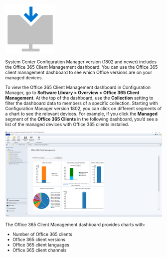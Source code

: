 ![download icon](../media/download-icon.png)

System Center Configuration Manager version (1802 and newer) includes the Office 365 Client Management dashboard. You can use the Office 365 client management dashboard to see which Office versions are on your managed devices.

To view the Office 365 Client Management dashboard in Configuration Manager, go to **Software Library > Overview > Office 365 Client Management**. At the top of the dashboard, use the **Collection** setting to filter the dashboard data to members of a specific collection. Starting with Configuration Manager version 1802, you can click on different segments of a chart to see the relevant devices. For example, if you click the **Managed** segment of the **Office 365 Clients** in the following dashboard, you’d see a list of the managed devices with Office 365 clients installed.

![Screenshot of Office 365 Client Management dashboard](../media/client-management-dashboard.png)

The Office 365 Client Management dashboard provides charts with:

- Number of Office 365 clients
- Office 365 client versions
- Office 365 client languages
- Office 365 client channels
